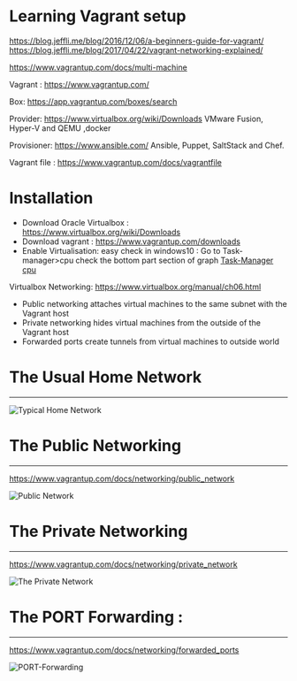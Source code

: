 # Learning Vagrant setup 
https://blog.jeffli.me/blog/2016/12/06/a-beginners-guide-for-vagrant/
https://blog.jeffli.me/blog/2017/04/22/vagrant-networking-explained/

https://www.vagrantup.com/docs/multi-machine

Vagrant : https://www.vagrantup.com/

Box: https://app.vagrantup.com/boxes/search

Provider: https://www.virtualbox.org/wiki/Downloads
VMware Fusion, Hyper-V and QEMU ,docker


Provisioner: https://www.ansible.com/
 Ansible, Puppet, SaltStack and Chef.
 
Vagrant file : https://www.vagrantup.com/docs/vagrantfile 

# Installation 
- Download Oracle Virtualbox : https://www.virtualbox.org/wiki/Downloads
- Download vagrant : https://www.vagrantup.com/downloads
- Enable Virtualisation: 
  easy check in windows10 : Go to Task-manager>cpu check the bottom part section of graph 
  [Task-Manager](/img/cpu.PNG)
  [cpu](/img/virtualization.PNG)
  
  

Virtualbox Networking: https://www.virtualbox.org/manual/ch06.html

- Public networking attaches virtual machines to the same subnet with the Vagrant host
- Private networking hides virtual machines from the outside of the Vagrant host
- Forwarded ports create tunnels from virtual machines to outside world


# The Usual Home Network
---------------------------
![Typical Home Network ](https://blog.jeffli.me/images/home-networking.png)

# The Public Networking
---------------------------
https://www.vagrantup.com/docs/networking/public_network

![Public Network](https://blog.jeffli.me/images/vagrant-public-networking.png)

# The Private Networking
---------------------------
https://www.vagrantup.com/docs/networking/private_network

![The Private Network](https://blog.jeffli.me/images/vagrant-private-networking.png)

# The PORT Forwarding : 
----------------------------
https://www.vagrantup.com/docs/networking/forwarded_ports

![PORT-Forwarding](https://blog.jeffli.me/images/vagrant-fowarded-ports.png)





